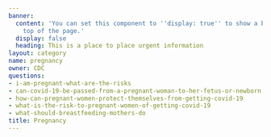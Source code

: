 ```yaml
---
banner:
  content: 'You can set this component to ''display: true'' to show a banner at the
    top of the page.'
  display: false
  heading: This is a place to place urgent information
layout: category
name: pregnancy
owner: CDC
questions:
- i-am-pregnant-what-are-the-risks
- can-covid-19-be-passed-from-a-pregnant-woman-to-her-fetus-or-newborn
- how-can-pregnant-women-protect-themselves-from-getting-covid-19
- what-is-the-risk-to-pregnant-women-of-getting-covid-19
- what-should-breastfeeding-mothers-do
title: Pregnancy
---
```

